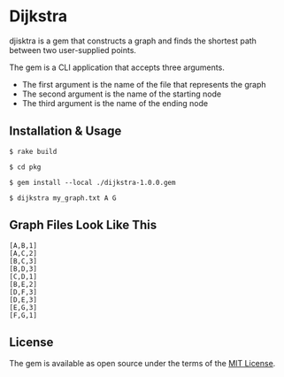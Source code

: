 # Dijkstra

djisktra is a gem that constructs a graph and finds the shortest path between two user-supplied points.

The gem is a CLI application that accepts three arguments.

* The first argument is the name of the file that represents the graph
* The second argument is the name of the starting node
* The third argument is the name of the ending node

## Installation & Usage
`$ rake build`

`$ cd pkg`

`$ gem install --local ./dijkstra-1.0.0.gem`

`$ dijkstra my_graph.txt A G`

## Graph Files Look Like This
```
[A,B,1]
[A,C,2]
[B,C,3]
[B,D,3]
[C,D,1]
[B,E,2]
[D,F,3]
[D,E,3]
[E,G,3]
[F,G,1]
```
## License

The gem is available as open source under the terms of the [MIT License](http://opensource.org/licenses/MIT).

